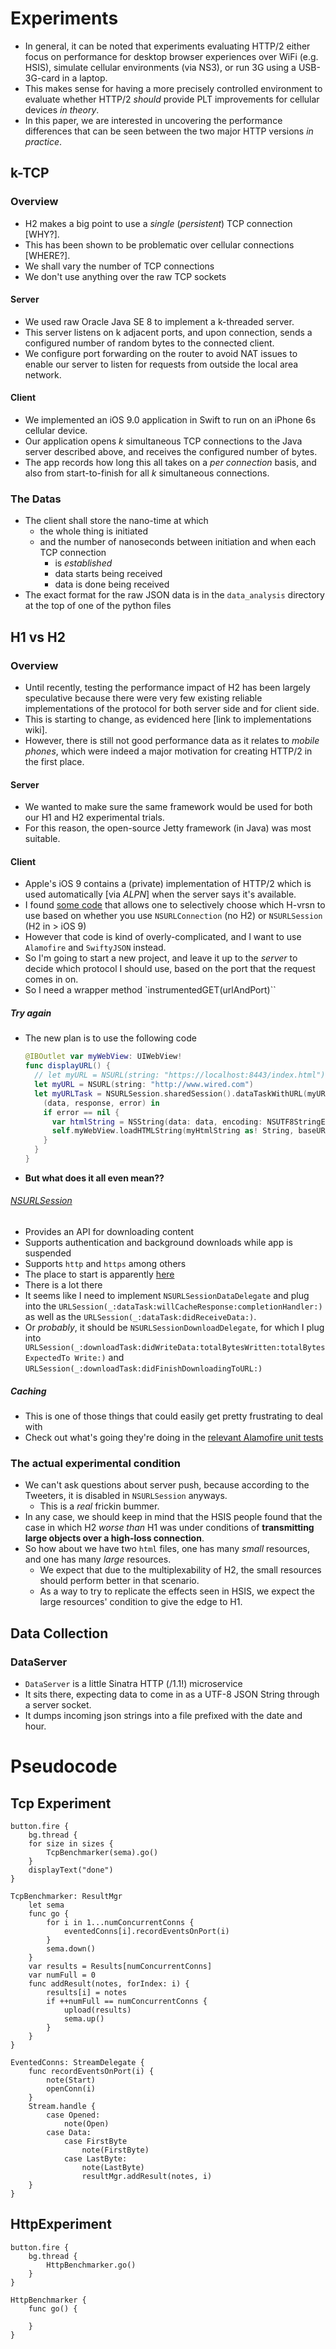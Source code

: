 # Experiments
* In general, it can be noted that experiments evaluating HTTP/2 either focus
  on performance for desktop browser experiences over WiFi (e.g. HSIS),
  simulate cellular environments (via NS3), or run 3G using a USB-3G-card in a
  laptop.
* This makes sense for having a more precisely controlled environment to
  evaluate whether HTTP/2 _should_ provide PLT improvements for cellular
  devices _in theory_.
* In this paper, we are interested in uncovering the performance differences
  that can be seen between the two major HTTP versions _in practice_.

## k-TCP
### Overview
* H2 makes a big point to use a _single_ (_persistent_) TCP connection [WHY?].
* This has been shown to be problematic over cellular connections [WHERE?].
* We shall vary the number of TCP connections
* We don't use anything over the raw TCP sockets

#### Server
* We used raw Oracle Java SE 8 to implement a k-threaded server.
* This server listens on k adjacent ports, and upon connection, sends a
  configured number of random bytes to the connected client.
* We configure port forwarding on the router to avoid NAT issues to enable our
  server to listen for requests from outside the local area network.

#### Client
* We implemented an iOS 9.0 application in Swift to run on an iPhone 6s
  cellular device.
* Our application opens _k_ simultaneous TCP connections to the Java server
  described above, and receives the configured number of bytes.
* The app records how long this all takes on a _per connection_ basis, and also
  from start-to-finish for all _k_ simultaneous connections.

### The Datas
* The client shall store the nano-time at which
    * the whole thing is initiated
    * and the number of nanoseconds between initiation and when each TCP
      connection
        * is _established_
        * data starts being received
        * data is done being received
* The exact format for the raw JSON data is in the `data_analysis` directory at
  the top of one of the python files

## H1 vs H2
### Overview
* Until recently, testing the performance impact of H2 has been largely
  speculative because there were very few existing reliable implementations of
  the protocol for both server side and for client side.
* This is starting to change, as evidenced here [link to implementations wiki].
* However, there is still not good performance data as it relates to _mobile
  phones_, which were indeed a major motivation for creating HTTP/2 in the
  first place.

#### Server
* We wanted to make sure the same framework would be used for both our H1 and
  H2 experimental trials.
* For this reason, the open-source Jetty framework (in Java) was most suitable.

#### Client
* Apple's iOS 9 contains a (private) implementation of HTTP/2 which is used
  automatically [via _ALPN_] when the server says it's
  available.
* I found [some code](github.com/FGoessler/iOS-HTTP2-Test) that allows one to
  selectively choose which H-vrsn to use based on whether you use
  `NSURLConnection` (no H2) or `NSURLSession` (H2 in > iOS 9)
* However that code is kind of overly-complicated, and I want to use
  `Alamofire` and `SwiftyJSON` instead.
* So I'm going to start a new project, and leave it up to the _server_ to
  decide which protocol I should use, based on the port that the request comes
  in on.
* So I need a wrapper method `instrumentedGET(urlAndPort)``

##### Try again
* The new plan is to use the following code
  ```swift
  @IBOutlet var myWebView: UIWebView!
  func displayURL() {
    // let myURL = NSURL(string: "https://localhost:8443/index.html")
    let myURL = NSURL(string: "http://www.wired.com")
    let myURLTask = NSURLSession.sharedSession().dataTaskWithURL(myURL!) {
      (data, response, error) in
      if error == nil {
        var htmlString = NSString(data: data, encoding: NSUTF8StringEncoding)
        self.myWebView.loadHTMLString(myHtmlString as! String, baseURL: nil)
      }
    }
  }
  ```
* __But what does it all even mean??__

###### [NSURLSession](https://developer.apple.com/library/ios/documentation/Foundation/Reference/NSURLSession_class/)

* Provides an API for downloading content
* Supports authentication and background downloads while app is suspended
* Supports `http` and `https` among others
* The place to start is apparently [here][url-loading]
* There is a lot there
* It seems like I need to implement `NSURLSessionDataDelegate` and plug into
  the `URLSession(_:dataTask:willCacheResponse:completionHandler:)` as well as
  the `URLSession(_:dataTask:didReceiveData:)`.
* Or _probably_, it should be `NSURLSessionDownloadDelegate`, for which I plug into `
  URLSession(_:downloadTask:didWriteData:totalBytesWritten:totalBytesExpectedTo
  Write:)` and `URLSession(_:downloadTask:didFinishDownloadingToURL:)`


[url-loading]: https://developer.apple.com/library/ios/documentation/Cocoa/Conceptual/URLLoadingSystem/URLLoadingSystem.html#//apple_ref/doc/uid/10000165i

##### Caching
* This is one of those things that could easily get pretty frustrating to deal
  with
* Check out what's going they're doing in the [relevant Alamofire unit
  tests][cachetests]

[cachetests]: https://github.com/Alamofire/Alamofire/blob/c634f6067f0b5a59992a10bbd848203aa1231ff6/Tests/CacheTests.swift

### The actual experimental condition
* We can't ask questions about server push, because according to the Tweeters,
  it is disabled in `NSURLSession` anyways.
    * This is a _real_ frickin bummer.
* In any case, we should keep in mind that the HSIS people found that the case
  in which H2 _worse than_ H1 was under conditions of __transmitting large
  objects over a high-loss connection__.
* So how about we have two `html` files, one has many _small_ resources, and
  one has many _large_ resources.
    * We expect that due to the multiplexability of H2, the small resources
      should perform better in that scenario.
    * As a way to try to replicate the effects seen in HSIS, we expect the
      large resources' condition to give the edge to H1.

## Data Collection
### DataServer
* `DataServer` is a little Sinatra HTTP (/1.1!) microservice
* It sits there, expecting data to come in as a UTF-8 JSON String through a
  server socket.
* It dumps incoming json strings into a file prefixed with the date and hour.

# Pseudocode

## Tcp Experiment

```
button.fire {
    bg.thread {
    for size in sizes {
        TcpBenchmarker(sema).go()
    }
    displayText("done")
}

TcpBenchmarker: ResultMgr 
    let sema
    func go {
        for i in 1...numConcurrentConns {
            eventedConns[i].recordEventsOnPort(i)
        }
        sema.down()
    }
    var results = Results[numConcurrentConns]
    var numFull = 0
    func addResult(notes, forIndex: i) {
        results[i] = notes
        if ++numFull == numConcurrentConns {
            upload(results)
            sema.up()
        }
    }
}

EventedConns: StreamDelegate {
    func recordEventsOnPort(i) {
        note(Start)
        openConn(i)
    }
    Stream.handle {
        case Opened:
            note(Open)
        case Data:
            case FirstByte
                note(FirstByte)
            case LastByte:
                note(LastByte)
                resultMgr.addResult(notes, i)
    }
}
```

## HttpExperiment

```
button.fire {
    bg.thread {
        HttpBenchmarker.go()
    }
}

HttpBenchmarker {
    func go() {

    }
}
```
